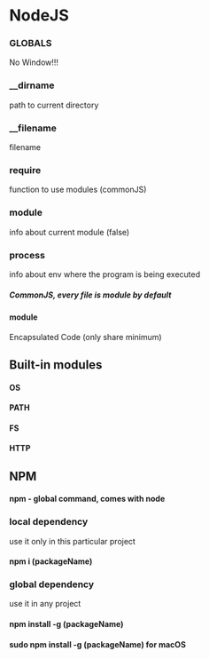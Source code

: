 # NodeJS
### GLOBALS
No Window!!!
### __dirname
path to current directory
### __filename
filename
### require
function to use modules (commonJS)
### module 
info about current module (false)
### process
info about env where the program is being executed

##### CommonJS, every file is module by default
#### module
Encapsulated Code (only share minimum)
## Built-in modules
#### OS
#### PATH
#### FS
#### HTTP

## NPM 
#### npm - global command, comes with node
### local dependency
use it only in this particular project
#### npm i (packageName)
### global dependency
use it in any project
#### npm install -g (packageName)
#### sudo npm install -g (packageName)  for macOS


